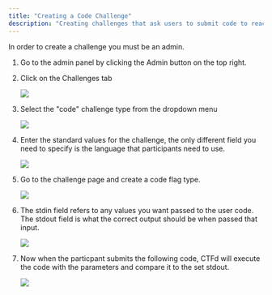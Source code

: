 ```yaml
---
title: "Creating a Code Challenge"
description: "Creating challenges that ask users to submit code to reaches a solution"
---
```


In order to create a challenge you must be an admin.

1. Go to the admin panel by clicking the Admin button on the top right.

2. Click on the Challenges tab

   ![](/images/challenges/create-button-icon.png)

3) Select the "code" challenge type from the dropdown menu

   ![](/images/challenges/dynamic-challenge-dropdown.png)

4) Enter the standard values for the challenge, the only different field you need to specify is the language that participants need to use.

   ![](/images/challenges/code-challenge-selections.png)

5) Go to the challenge page and create a code flag type.

   ![](/images/challenges/code-select-flag.png)

6) The stdin field refers to any values you want passed to the user code. The stdout field is what the correct output should be when passed that input.

   ![](/images/challenges/code-flag-options.png)

7) Now when the particpant submits the following code, CTFd will execute the code with the parameters and compare it to the set stdout.

   ![](/images/challenges/code-challenge-solution.png)
